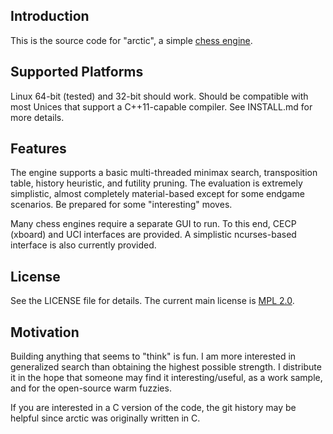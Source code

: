 ## Introduction

This is the source code for "arctic", a simple [chess engine](https://en.wikipedia.org/wiki/Chess_engine).

## Supported Platforms

Linux 64-bit (tested) and 32-bit should work.  Should be compatible with most Unices that support a C++11-capable compiler.  See INSTALL.md for more details.

## Features

The engine supports a basic multi-threaded minimax search, transposition table, history heuristic, and futility pruning.  The evaluation is extremely simplistic, almost completely material-based except for some endgame scenarios.  Be prepared for some "interesting" moves.

Many chess engines require a separate GUI to run.  To this end, CECP (xboard) and UCI interfaces are provided.  A simplistic ncurses-based interface is also currently provided.

## License

See the LICENSE file for details.  The current main license is [MPL 2.0](https://mozilla.org/MPL/2.0/).

## Motivation

Building anything that seems to "think" is fun.  I am more interested in generalized search than obtaining the highest possible strength.  I distribute it in the hope that someone may find it interesting/useful, as a work sample, and for the open-source warm fuzzies.

If you are interested in a C version of the code, the git history may be helpful since arctic was originally written in C.
